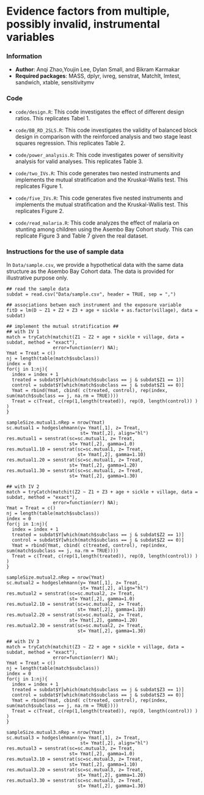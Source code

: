 # Evidence factors from multiple, possibly invalid, instrumental variables

### Information

- **Author**: Anqi Zhao,Youjin Lee, Dylan Small, and Bikram Karmakar
- **Required packages**: MASS, dplyr, ivreg, senstrat, MatchIt, lmtest, sandwich, xtable, sensitivitymv


### Code

- `code/design.R`: This code investigates the effect of different design ratios. This replicates Tabel 1.

- `code/BB_RD_2SLS.R`: This code investigates the validity of balanced block design in comparison with the reinforced analysis and two stage least squares regression. This replicates Table 2.

- `code/power_analysis.R`: This code investigates power of sensitivity analysis for valid analyses. This replicates Table 3.

- `code/two_IVs.R`: This code generates two nested instruments and implements the mutual stratification and the Kruskal-Wallis test. This replicates Figure 1.

- `code/five_IVs.R`: This code generates five nested instruments and implements the mutual stratification and the Kruskal-Wallis test. This replicates Figure 2.

- `code/read_malaria.R`: This code analyzes the effect of malaria on stunting among children using the Asembo Bay Cohort study. This can replicate Figure 3 and Table 7 given the real dataset.

### Instructions for the use of sample data

In `Data/sample.csv`, we provide a hypothetical data with the same data structure as the Asembo Bay Cohort data. The data is provided for illustrative purpose only.


```{r}
## read the sample data
subdat = read.csv("Data/sample.csv", header = TRUE, sep = ",")

## associations betwen each instrument and the exposure variable
fitD = lm(D ~ Z1 + Z2 + Z3 + age + sickle + as.factor(village), data = subdat)

## implement the mutual stratification ##
## with IV 1
match = tryCatch(matchit(Z1 ~ Z2 + age + sickle + village, data = subdat, method = "exact"), 
                 error=function(err) NA); 
Ymat = Treat = c()
nj = length(table(match$subclass))
index = 0
for(j in 1:nj){
  index = index + 1
  treated = subdat$Y[which(match$subclass == j & subdat$Z1 == 1)]
  control = subdat$Y[which(match$subclass == j & subdat$Z1 == 0)]
  Ymat = rbind(Ymat, cbind( c(treated, control), rep(index, sum(match$subclass == j, na.rm = TRUE))))
  Treat = c(Treat, c(rep(1,length(treated)), rep(0, length(control)) ) )
}

sampleSize.mutual1.nRep = nrow(Ymat)
sc.mutual1 = hodgeslehmann(y= Ymat[,1], z= Treat,
                           st= Ymat[,2], align="hl")
res.mutual1 = senstrat(sc=sc.mutual1, z= Treat,
                       st= Ymat[,2], gamma=1.0)
res.mutual1.10 = senstrat(sc=sc.mutual1, z= Treat,
                          st= Ymat[,2], gamma=1.10)
res.mutual1.20 = senstrat(sc=sc.mutual1, z= Treat,
                       st= Ymat[,2], gamma=1.20)
res.mutual1.30 = senstrat(sc=sc.mutual1, z= Treat,
                       st= Ymat[,2], gamma=1.30)

## with IV 2
match = tryCatch(matchit(Z2 ~ Z1 + Z3 + age + sickle + village, data = subdat, method = "exact"), 
                 error=function(err) NA); 
Ymat = Treat = c()
nj = length(table(match$subclass))
index = 0
for(j in 1:nj){
  index = index + 1
  treated = subdat$Y[which(match$subclass == j & subdat$Z2 == 1)]
  control = subdat$Y[which(match$subclass == j & subdat$Z2 == 0)]
  Ymat = rbind(Ymat, cbind( c(treated, control), rep(index, sum(match$subclass == j, na.rm = TRUE))))
  Treat = c(Treat, c(rep(1,length(treated)), rep(0, length(control)) ) )
}

sampleSize.mutual2.nRep = nrow(Ymat)
sc.mutual2 = hodgeslehmann(y= Ymat[,1], z= Treat,
                           st= Ymat[,2], align="hl")
res.mutual2 = senstrat(sc=sc.mutual2, z= Treat,
                       st= Ymat[,2], gamma=1.0)
res.mutual2.10 = senstrat(sc=sc.mutual2, z= Treat,
                          st= Ymat[,2], gamma=1.10)
res.mutual2.20 = senstrat(sc=sc.mutual2, z= Treat,
                       st= Ymat[,2], gamma=1.20)
res.mutual2.30 = senstrat(sc=sc.mutual2, z= Treat,
                          st= Ymat[,2], gamma=1.30)

## with IV 3
match = tryCatch(matchit(Z3 ~ Z2 + age + sickle + village, data = subdat, method = "exact"), 
                 error=function(err) NA); 
Ymat = Treat = c()
nj = length(table(match$subclass))
index = 0
for(j in 1:nj){
  index = index + 1
  treated = subdat$Y[which(match$subclass == j & subdat$Z3 == 1)]
  control = subdat$Y[which(match$subclass == j & subdat$Z3 == 0)]
  Ymat = rbind(Ymat, cbind( c(treated, control), rep(index, sum(match$subclass == j, na.rm = TRUE))))
  Treat = c(Treat, c(rep(1,length(treated)), rep(0, length(control)) ) )
}

sampleSize.mutual3.nRep = nrow(Ymat)
sc.mutual3 = hodgeslehmann(y= Ymat[,1], z= Treat,
                           st= Ymat[,2], align="hl")
res.mutual3 = senstrat(sc=sc.mutual3, z= Treat,
                       st= Ymat[,2], gamma=1.0)
res.mutual3.10 = senstrat(sc=sc.mutual3, z= Treat,
                       st= Ymat[,2], gamma=1.10)
res.mutual3.20 = senstrat(sc=sc.mutual3, z= Treat,
                          st= Ymat[,2], gamma=1.20)
res.mutual3.30 = senstrat(sc=sc.mutual3, z= Treat,
                          st= Ymat[,2], gamma=1.30)
```                          
